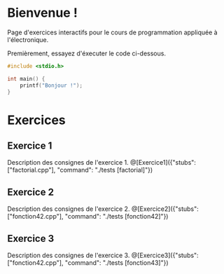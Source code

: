 # Bienvenue !

Page d'exercices interactifs pour le cours de programmation appliquée à l'électronique.

Premièrement, essayez d'éxecuter le code ci-dessous.

```C runnable
#include <stdio.h>

int main() {
	printf("Bonjour !");
}

```


# Exercices


## Exercice 1
Description des consignes de l'exercice 1.
@[Exercice1]({"stubs": ["factorial.cpp"], "command": "./tests [factorial]"})

## Exercice 2
Description des consignes de l'exercice 2.
@[Exercice2]({"stubs": ["fonction42.cpp"], "command": "./tests [fonction42]"})

## Exercice 3
Description des consignes de l'exercice 3.
@[Exercice3]({"stubs": ["fonction42.cpp"], "command": "./tests [fonction43]"})
